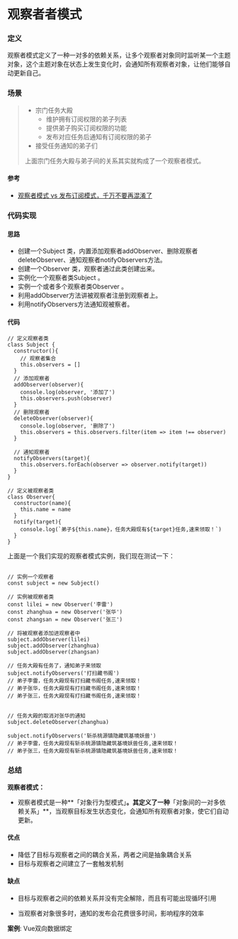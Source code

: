 # 观察者者模式

### 定义

观察者模式定义了一种一对多的依赖关系，让多个观察者对象同时监听某一个主题对象，这个主题对象在状态上发生变化时，会通知所有观察者对象，让他们能够自动更新自己。


### 场景

> - 宗门任务大殿
>   - 维护拥有订阅权限的弟子列表
>   - 提供弟子购买订阅权限的功能
>   - 发布对应任务后通知有订阅权限的弟子
> - 接受任务通知的弟子们
>
> 上面宗门任务大殿与弟子间的关系其实就构成了一个观察者模式。

#### 参考

- [观察者模式 vs 发布订阅模式，千万不要再混淆了](https://juejin.cn/post/7055441354054172709)

### 代码实现

#### 思路

-   创建一个Subject 类，内置添加观察者addObserver、删除观察者deleteObserver、通知观察者notifyObservers方法。
-   创建一个Observer 类，观察者通过此类创建出来。
-   实例化一个观察者类Subject 。
-   实例一个或者多个观察者类Observer 。
-   利用addObserver方法讲被观察者注册到观察者上。
-   利用notifyObservers方法通知观被察者。

#### 代码

```
// 定义观察者类
class Subject {
  constructor(){
    // 观察者集合
    this.observers = []
  }
  // 添加观察者
  addObserver(observer){
    console.log(observer, '添加了')
    this.observers.push(observer)
  }
  // 删除观察者
  deleteObserver(observer){
    console.log(observer, '删除了')
    this.observers = this.observers.filter(item => item !== observer)
  }

  // 通知观察者
  notifyObservers(target){
    this.observers.forEach(observer => observer.notify(target))
  }
}

// 定义被观察者类
class Observer{
  constructor(name){
    this.name = name
  }
  notify(target){
    console.log(`弟子${this.name}，任务大殿现有${target}任务,速来领取！`)
  }
}
```

上面是一个我们实现的观察者模式实例，我们现在测试一下：

```

// 实例一个观察者
const subject = new Subject()

// 实例被观察者类
const lilei = new Observer('李雷')
const zhanghua = new Observer('张华')
const zhangsan = new Observer('张三')

// 将被观察者添加进观察者中
subject.addObserver(lilei)
subject.addObserver(zhanghua)
subject.addObserver(zhangsan)

// 任务大殿有任务了，通知弟子来领取	
subject.notifyObservers('打扫藏书阁')
// 弟子李雷，任务大殿现有打扫藏书阁任务,速来领取！
// 弟子张华，任务大殿现有打扫藏书阁任务,速来领取！
// 弟子张三，任务大殿现有打扫藏书阁任务,速来领取！


// 任务大殿的取消对张华的通知
subject.deleteObserver(zhanghua)

subject.notifyObservers('斩杀桃源镇隐藏筑基境妖兽')
// 弟子李雷，任务大殿现有斩杀桃源镇隐藏筑基境妖兽任务,速来领取！
// 弟子张三，任务大殿现有斩杀桃源镇隐藏筑基境妖兽任务,速来领取！
```

### 总结

**观察者模式：**

-   观察者模式是一种**「对象行为型模式」**。其定义了一种**「对象间的一对多依赖关系」**，当观察目标发生状态变化，会通知所有观察者对象，使它们自动更新。

#### 优点

- 降低了目标与观察者之间的耦合关系，两者之间是抽象耦合关系
- 目标与观察者之间建立了一套触发机制

#### 缺点

- 目标与观察者之间的依赖关系并没有完全解除，而且有可能出现循环引用

- 当观察者对象很多时，通知的发布会花费很多时间，影响程序的效率

  

**案例**:  Vue双向数据绑定